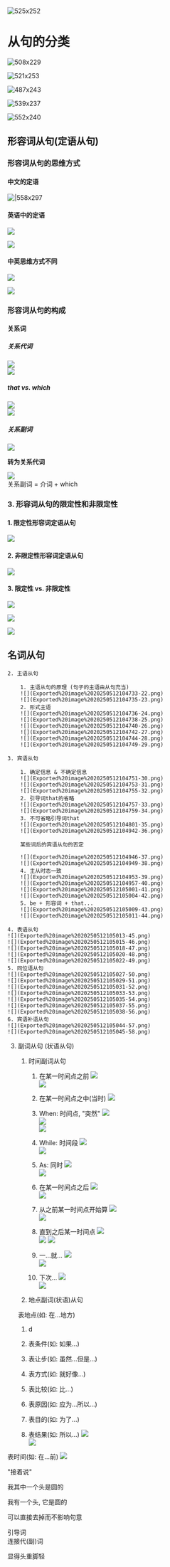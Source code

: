 ![525x252](Exported%20image%2020250512104637-0.png)

# 从句的分类

![508x229](Exported%20image%2020250512104642-1.png)   

![521x253](Exported%20image%2020250512104644-2.png)  

![487x243](Exported%20image%2020250512104646-3.png)  

![539x237](Exported%20image%2020250512104648-4.png)  

![552x240](Exported%20image%2020250512104650-5.png)


## 形容词从句(定语从句)
    
### 形容词从句的思维方式

        
#### 中文的定语
![|558x297](Exported%20image%2020250512104652-6.png)
          
#### 英语中的定语
![](Exported%20image%2020250512104654-7.png)  

![](Exported%20image%2020250512104700-8.png)
        
#### 中英思维方式不同
![](Exported%20image%2020250512104702-9.png)  

![](Exported%20image%2020250512104704-10.png)  



### 形容词从句的构成
        
#### 关系词
            
##### 关系代词
![](Exported%20image%2020250512104706-11.png)  
![](Exported%20image%2020250512104709-12.png)
            
##### that vs. which
![](Exported%20image%2020250512104710-13.png)  
![](Exported%20image%2020250512104712-14.png)  
            
##### 关系副词
![](Exported%20image%2020250512104717-15.png)
            
**转为关系代词**
            
![](Exported%20image%2020250512104719-16.png)  
关系副词 = 介词 + which
              
            
### 3. 形容词从句的限定性和非限定性
        
#### 1. 限定性形容词定语从句
![](Exported%20image%2020250512104721-17.png)  
#### 2. 非限定性形容词定语从句
![](Exported%20image%2020250512104722-18.png)  
#### 3. 限定性 vs. 非限定性
![](Exported%20image%2020250512104725-19.png)  

![](Exported%20image%2020250512104726-20.png)  

![](Exported%20image%2020250512104728-21.png)

      
    
## 名词从句
    
      
    2. 主语从句
        
        1. 主语从句的原理 (句子的主语由从句充当)
        ![](Exported%20image%2020250512104733-22.png)  
        ![](Exported%20image%2020250512104735-23.png)  
        2. 形式主语
        ![](Exported%20image%2020250512104736-24.png)  
        ![](Exported%20image%2020250512104738-25.png)  
        ![](Exported%20image%2020250512104740-26.png)  
        ![](Exported%20image%2020250512104742-27.png)  
        ![](Exported%20image%2020250512104744-28.png)  
        ![](Exported%20image%2020250512104749-29.png)  
        
    3. 宾语从句
        
        1. 确定信息 & 不确定信息
        ![](Exported%20image%2020250512104751-30.png)  
        ![](Exported%20image%2020250512104753-31.png)  
        ![](Exported%20image%2020250512104755-32.png)  
        2. 引导词that的省略
        ![](Exported%20image%2020250512104757-33.png)  
        ![](Exported%20image%2020250512104759-34.png)  
        3. 不可省略引导词that
        ![](Exported%20image%2020250512104801-35.png)  
        ![](Exported%20image%2020250512104942-36.png)  
        
        某些词后的宾语从句的否定
        
        ![](Exported%20image%2020250512104946-37.png)  
        ![](Exported%20image%2020250512104949-38.png)  
        4. 主从时态一致
        ![](Exported%20image%2020250512104953-39.png)  
        ![](Exported%20image%2020250512104957-40.png)  
        ![](Exported%20image%2020250512105001-41.png)  
        ![](Exported%20image%2020250512105004-42.png)  
        5. be + 形容词 + that...
        ![](Exported%20image%2020250512105009-43.png)  
        ![](Exported%20image%2020250512105011-44.png)  
        
    4. 表语从句
    ![](Exported%20image%2020250512105013-45.png)  
    ![](Exported%20image%2020250512105015-46.png)  
    ![](Exported%20image%2020250512105018-47.png)  
    ![](Exported%20image%2020250512105020-48.png)  
    ![](Exported%20image%2020250512105022-49.png)  
    5. 同位语从句
    ![](Exported%20image%2020250512105027-50.png)  
    ![](Exported%20image%2020250512105029-51.png)  
    ![](Exported%20image%2020250512105031-52.png)  
    ![](Exported%20image%2020250512105033-53.png)  
    ![](Exported%20image%2020250512105035-54.png)  
    ![](Exported%20image%2020250512105037-55.png)  
    ![](Exported%20image%2020250512105038-56.png)  
    6. 宾语补语从句
    ![](Exported%20image%2020250512105044-57.png)  
    ![](Exported%20image%2020250512105045-58.png)  
    
3. 副词从句 (状语从句)
    
    1. 时间副词从句
        
        1. 在某一时间点之前
        ![](Exported%20image%2020250512105048-59.png)  
        ![](Exported%20image%2020250512105049-60.png)  
        2. 在某一时间点之中(当时)
        ![](Exported%20image%2020250512105051-61.png)
        
        3. When: 时间点, "突然"
        ![](Exported%20image%2020250512105053-62.png)  
        ![](Exported%20image%2020250512105056-63.png)  
        ![](Exported%20image%2020250512105101-64.png)  
        4. While: 时间段
        ![](Exported%20image%2020250512105103-65.png)  
        ![](Exported%20image%2020250512105105-66.png)  
        5. As: 同时
        ![](Exported%20image%2020250512105107-67.png)  
        ![](Exported%20image%2020250512105109-68.png)
        
          
        6. 在某一时间点之后
        ![](Exported%20image%2020250512105111-69.png)  
        ![](Exported%20image%2020250512105113-70.png)  
        7. 从之前某一时间点开始算
        ![](Exported%20image%2020250512105118-71.png)  
        ![](Exported%20image%2020250512105120-72.png)  
          
          
        8. 直到之后某一时间点
        ![](Exported%20image%2020250512105121-73.png)  
        ![](Exported%20image%2020250512105123-74.png) ![](Exported%20image%2020250512105125-75.png)  
          
        9. 一…就…
        ![](Exported%20image%2020250512105127-76.png)  
        ![](Exported%20image%2020250512105129-77.png)  
        10. 下次…
        ![](Exported%20image%2020250512105134-78.png)  
        ![](Exported%20image%2020250512105136-79.png)  
        
    2. 地点副词(状语)从句
    
    表地点(如: 在…地方)
    
    1. d
    
    5. 表条件(如: 如果…)
    6. 表让步(如: 虽然…但是…)
    7. 表方式(如: 就好像…)
    8. 表比较(如: 比…)
    9. 表原因(如: 应为…所以…)
    10. 表目的(如: 为了…)
    11. 表结果(如: 所以…)
                      ![](Exported%20image%2020250512105138-80.png)                                                           
![](Exported%20image%2020250512105139-81.png)

表时间(如: 在…前)
                                  ![](Exported%20image%2020250512105142-82.png)

"接着说"

我其中一个头是圆的
   

我有一个头, 它是圆的

可以直接去掉而不影响句意

引导词  
连接代(副)词

显得头重脚轻

[^1]: im

